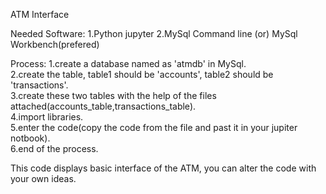 ATM Interface

Needed Software:
  1.Python jupyter
  2.MySql Command line (or) MySql Workbench(prefered)

Process:
  1.create a database named as 'atmdb' in MySql.<br>
  2.create the table, table1 should be 'accounts', table2 should be 'transactions'.<br>
  3.create these two tables with the help of the files attached(accounts_table,transactions_table).<br>
  4.import libraries.<br>
  5.enter the code(copy the code from the file and past it in your jupiter notbook).<br>
  6.end of the process.<br>

This code displays basic interface of the ATM, you can alter the code with your own ideas.
